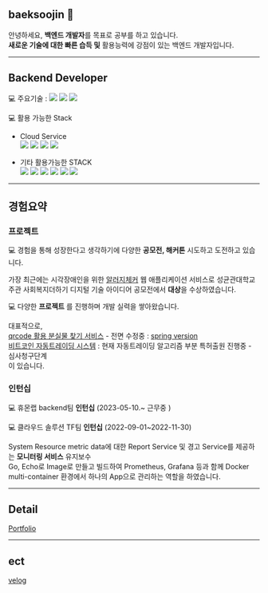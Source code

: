 ## baeksoojin 👋

안녕하세요, **백엔드 개발자**를 목표로 공부를 하고 있습니다.<br>
**새로운 기술에 대한 빠른 습득 및** 활용능력에 강점이 있는 백엔드 개발자입니다. <br>

---

## Backend Developer

💻 주요기술 : <img src="https://img.shields.io/badge/java-007396?style=for-the-badge&logo=java&logoColor=white">  <img src="https://img.shields.io/badge/kotlin-7F52FF?style=for-the-badge&logo=kotlin&logoColor=white"> <img src="https://img.shields.io/badge/spring-6DB33F?style=for-the-badge&logo=spring&logoColor=white"> 

💻 활용 가능한 Stack
- Cloud Service<br>
  <img src="https://img.shields.io/badge/amazonaws-232F3E?style=for-the-badge&logo=amazonaws&logoColor=white"> 
  <img src="https://img.shields.io/badge/firebase-FFCA28?style=for-the-badge&logo=firebase&logoColor=white">
  <img src="https://img.shields.io/badge/googlecloud-4285F4?style=for-the-badge&logo=googlecloud&logoColor=white">
  <img src="https://img.shields.io/badge/navercloud-03C75A?style=for-the-badge&logo=naver&logoColor=white">

- 기타 활용가능한 STACK <br>
<img src="https://img.shields.io/badge/docker-2496ED?style=for-the-badge&logo=docker&logoColor=white"> <img src="https://img.shields.io/badge/mysql-4479A1?style=for-the-badge&logo=mysql&logoColor=white">  <img src="https://img.shields.io/badge/postgresql-4169E1?style=for-the-badge&logo=postgresql&logoColor=white"> <img src="https://img.shields.io/badge/prometheus-E6522C?style=for-the-badge&logo=prometheus&logoColor=white"> <img src="https://img.shields.io/badge/grafana-F46800?style=for-the-badge&logo=grafana&logoColor=white"> <img src="https://img.shields.io/badge/vagrant-1868F2?style=for-the-badge&logo=vagrant&logoColor=white">


---

## 경험요약

### 프로젝트

💻 경험을 통해 성장한다고 생각하기에 다양한 **공모전, 해커톤** 시도하고 도전하고 있습니다.<br>

가장 최근에는 시각장애인을 위한 [알러지체커](https://github.com/baeksoojin/Samdasu) 웹 애플리케이션 서비스로 성균관대학교 주관 사회복지더하기 디지털 기술 아이디어 공모전에서 **대상**을 수상하였습니다.<br> 


💻  다양한 **프로젝트** 를 진행하며 개발 실력을 쌓아왔습니다.

대표적으로,<br> [qrcode 활용 분실물 찾기 서비스](https://github.com/baeksoojin/whereQR) - 전면 수정중 : [spring version](https://github.com/baeksoojin/whereQR_Spring_version) <br>[비트코인 자동트레이딩 시스템](https://github.com/baeksoojin/hodlhodl) : 현재 자동트레이딩 알고리즘 부분 특허출원 진행중 - 심사청구단계 <br> 이 있습니다.<br>

### 인턴십

💻 휴몬랩 backend팀 **인턴십** (2023-05-10.~ 근무중 )<br>

💻 클라우드 솔루션 TF팀 **인턴십** (2022-09-01~2022-11-30)<br>

System Resource metric data에 대한 Report Service 및 경고 Service를 제공하는 **모니터링 서비스** 유지보수<br>
Go, Echo로 Image로 만들고 빌드하여 Prometheus, Grafana 등과 함께 Docker multi-container 환경에서 하나의 App으로 관리하는 역할을 하였습니다.<br>


---

## Detail <br>

[Portfolio](https://www.notion.so/_-f336c79c5bae44ea8aafc101fbf6de2c)


----

## ect

[velog](https://velog.io/@sujin-create)


